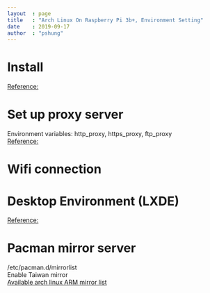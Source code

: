 ```yaml
---
layout  : page
title   : "Arch Linux On Raspberry Pi 3b+, Environment Setting"
date    : 2019-09-17
author  : "pshung"
---
```


# Install
[Reference:](https://archlinuxarm.org/platforms/armv8/broadcom/raspberry-pi-3)

# Set up proxy server
Environment variables: http_proxy, https_proxy, ftp_proxy  
[Reference:](https://wiki.archlinux.org/index.php/proxy_settings)

# Wifi connection


# Desktop Environment (LXDE)
[Reference:](https://wiki.archlinux.org/index.php/LXDE)

# Pacman mirror server
/etc/pacman.d/mirrorlist  
Enable Taiwan mirror  
[Available arch linux ARM mirror list](https://archlinuxarm.org/about/mirrors)  
